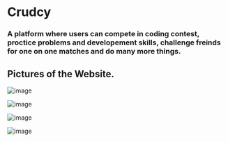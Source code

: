 # Crudcy  
### A platform where users can compete in coding contest, proctice problems and developement skills, challenge freinds for one on one matches and do many more things.  

## Pictures of the Website.  

![image](https://github.com/chaman56/Crudcy/assets/76009420/85040f58-8d2f-4fe6-9130-308c9e4b99d1)

![image](https://github.com/chaman56/Crudcy/assets/76009420/578cb4b7-aaac-4911-96b4-8df9a0ccb390)

![image](https://github.com/chaman56/Crudcy/assets/76009420/283d0fc7-47b8-4002-8b65-58a996463423)

![image](https://github.com/chaman56/Crudcy/assets/76009420/1af76fd8-97f5-4608-aae8-3106917fb76f)



